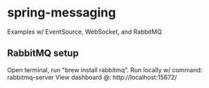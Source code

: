 # spring-messaging
Examples w/ EventSource, WebSocket, and RabbitMQ

## RabbitMQ setup
Open terminal, run "brew install rabbitmq".
Run locally w/ command: rabbitmq-server
View dashboard @: http://localhost:15672/
